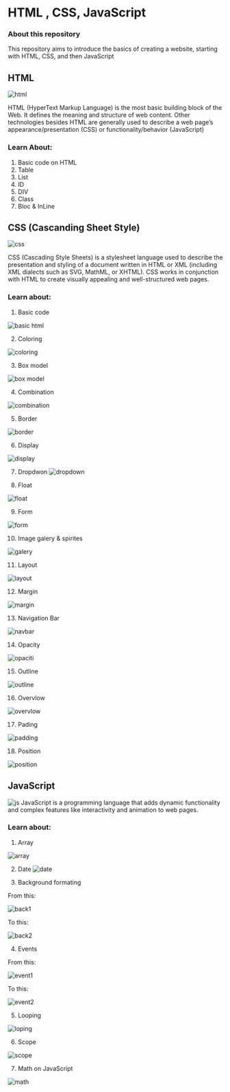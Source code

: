 
# HTML , CSS, JavaScript





###  About this repository
This repository aims to introduce the basics of creating a website, starting with HTML, CSS, and then JavaScript

    
## HTML

![html](https://github.com/Monakyaa/pweb10_mona/assets/148512694/139acf65-fd92-44f9-9a13-6d0bb949cf71)


HTML (HyperText Markup Language) is the most basic building block of the Web. It defines the meaning and structure of web content. Other technologies besides HTML are generally used to describe a web page’s appearance/presentation (CSS) or functionality/behavior (JavaScript) 

### Learn About:
1. Basic code on HTML
2. Table
3. List
4. ID
5. DIV
6. Class
7. Bloc & InLine

## CSS (Cascanding Sheet Style)

![css](https://github.com/Monakyaa/pweb10_mona/assets/148512694/af586278-1084-4176-ae61-757b075bef1a)

CSS (Cascading Style Sheets) is a stylesheet language used to describe the presentation and styling of a document written in HTML or XML (including XML dialects such as SVG, MathML, or XHTML). CSS works in conjunction with HTML to create visually appealing and well-structured web pages. 


### Learn about:
1. Basic code

![basic html](https://github.com/Monakyaa/pweb10_mona/assets/148512694/87df15ba-fc17-4536-a22f-915f83dec468)



2. Coloring
   
![coloring](https://github.com/Monakyaa/pweb10_mona/assets/148512694/36893619-fff8-4678-ae1e-a0bf012ea585)



3. Box model

![box model](https://github.com/Monakyaa/pweb10_mona/assets/148512694/d84ce4c2-b813-4724-a0a9-e2ce25ddb414)

4. Combination
   
![combination](https://github.com/Monakyaa/pweb10_mona/assets/148512694/0a1cdcb8-a502-4c24-a333-6cf3b45933f9)


5. Border

![border](https://github.com/Monakyaa/pweb10_mona/assets/148512694/3d95fc90-61e6-4a2a-9f4c-41ff4dfa7951)

6. Display

![display](https://github.com/Monakyaa/pweb10_mona/assets/148512694/85776e61-28db-4a50-b77e-b112560727ff)


7. Dropdwon
![dropdown](https://github.com/Monakyaa/pweb10_mona/assets/148512694/f81c83cd-fa17-47e1-81e9-df390843a2c8)


8. Float
   
![float](https://github.com/Monakyaa/pweb10_mona/assets/148512694/d8a6e7c8-255b-406f-a4aa-78eae2c1ce83)


9. Form

![form](https://github.com/Monakyaa/pweb10_mona/assets/148512694/977b1117-4830-456f-99e6-bad2baea6c89)



10. Image galery & spirites

![galery](https://github.com/Monakyaa/pweb10_mona/assets/148512694/c0ea84b7-6c0f-4dfc-bf0a-99f3ace335a7)



11. Layout

![layout](https://github.com/Monakyaa/pweb10_mona/assets/148512694/1583becf-41ba-471d-bec2-da5ff7165b6f)



12. Margin
    
![margin](https://github.com/Monakyaa/pweb10_mona/assets/148512694/be6b4def-1168-4566-a9f5-2b1419329ffa)


13. Navigation Bar
    
![navbar](https://github.com/Monakyaa/pweb10_mona/assets/148512694/6c12ee9a-28b7-42dc-b9d0-178cbda470b3)



14. Opacity

![opaciti](https://github.com/Monakyaa/pweb10_mona/assets/148512694/ba366e80-d72a-44d5-a9da-ddc1ecd95c87)


15. Outline
    
![outline](https://github.com/Monakyaa/pweb10_mona/assets/148512694/04820ea1-ed96-4cba-8ad9-256dcf33833e)



16. Overvlow
    
![overvlow](https://github.com/Monakyaa/pweb10_mona/assets/148512694/94d213ca-5980-48b3-aaf1-138829753867)



17. Pading
    
![padding](https://github.com/Monakyaa/pweb10_mona/assets/148512694/6407846e-e2ec-49bc-9bdd-9146922a9abc)


18. Position
    
![position](https://github.com/Monakyaa/pweb10_mona/assets/148512694/1e2e11c9-4e39-4e01-a77f-317af0d00827)



## JavaScript

![js](https://github.com/Monakyaa/pweb10_mona/assets/148512694/7ccd78c6-8953-47ff-9548-0222abdcad10)
    JavaScript is a programming language that adds dynamic functionality and complex features like interactivity and animation to web pages. 

### Learn about:

1. Array
   
![array](https://github.com/Monakyaa/pweb10_mona/assets/148512694/e2de8a7e-655a-4a07-a5c8-dae737b06bbe)


2. Date
![date](https://github.com/Monakyaa/pweb10_mona/assets/148512694/071f5cce-cbd7-4b2f-9056-c3296a61b293)


3. Background formating

From this:

![back1](https://github.com/Monakyaa/pweb10_mona/assets/148512694/e582ecd1-2ee7-49ca-8607-71e2e052add0)


To this:

![back2](https://github.com/Monakyaa/pweb10_mona/assets/148512694/5781ad15-2ccc-4751-a15d-9a0fa847c34e)

4. Events

From this:

![event1](https://github.com/Monakyaa/pweb10_mona/assets/148512694/ce7127a3-4422-419a-a2cd-47fd72de2a34)


To this:

![event2](https://github.com/Monakyaa/pweb10_mona/assets/148512694/5bfa5dee-c31d-4bf3-a1f8-db23afc7f797)


5. Looping

![loping](https://github.com/Monakyaa/pweb10_mona/assets/148512694/c911fe18-3fd0-40c9-aed5-34702ef97075)


6. Scope

![scope](https://github.com/Monakyaa/pweb10_mona/assets/148512694/f5f8d6b9-c6cb-48a9-b7dc-172835635bb3)


7. Math on JavaScript

![math](https://github.com/Monakyaa/pweb10_mona/assets/148512694/de5338c5-0f68-4a97-9c4e-2196cf890d97)

